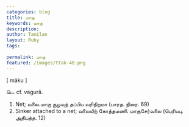 ```yaml
---
categories: blog
title: மாகு
keywords: மாகு
description: 
author: Tamilan
layout: Ruby
tags: 
 
permalink: மாகு
featured: /images/ttak-48.png
---
```

  
[ māku ]  
  
பெ. cf. vagurā.   
1. Net; வலை.மாகு சூழவுந் தப்பிய வரிநிறமா (பாரத. நிரை. 69)  
2. Sinker attached to a net; வலையிற் கோத்தமணி. மாகுசேர்வலை (பெரியபு. அதிபத்த. 12)